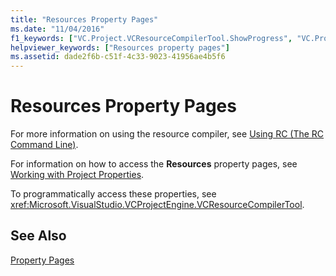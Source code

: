 ```yaml
---
title: "Resources Property Pages"
ms.date: "11/04/2016"
f1_keywords: ["VC.Project.VCResourceCompilerTool.ShowProgress", "VC.Project.VCResourceCompilerTool.AdditionalIncludeDirectories", "VC.Project.VCResourceCompilerTool.PreprocessorDefinitions", "VC.Project.VCResourceCompilerTool.OVERWRITEStandardIncludePath", "VC.Project.VCResourceCompilerTool.Culture", "VC.Project.VCResourceCompilerTool.ResourceOutputFileName"]
helpviewer_keywords: ["Resources property pages"]
ms.assetid: dade2f6b-c51f-4c33-9023-41956ae4b5f6
---
```

# Resources Property Pages

For more information on using the resource compiler, see [Using RC (The RC Command Line)](/windows/desktop/menurc/using-rc-the-rc-command-line-).

For information on how to access the **Resources** property pages, see [Working with Project Properties](../working-with-project-properties.md).

To programmatically access these properties, see <xref:Microsoft.VisualStudio.VCProjectEngine.VCResourceCompilerTool>.

## See Also

[Property Pages](property-pages-visual-cpp.md)